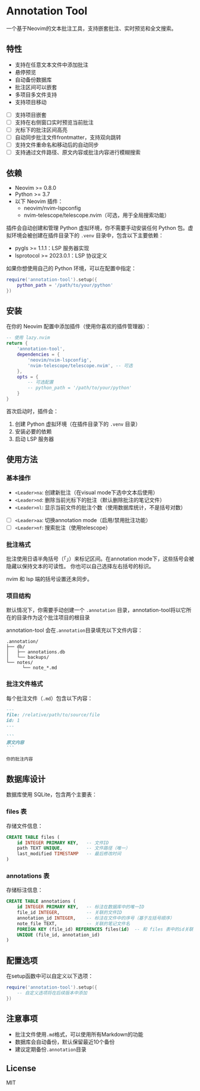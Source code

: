 # Annotation Tool

一个基于Neovim的文本批注工具，支持嵌套批注、实时预览和全文搜索。

## 特性

- 支持在任意文本文件中添加批注
- 悬停预览
- 自动备份数据库
- 批注区间可以嵌套
- 多项目多文件支持
-  支持项目移动
- [ ] 支持项目嵌套
- [ ] 支持在右侧窗口实时预览当前批注
- [ ] 光标下的批注区间高亮
- [ ] 自动同步批注文件frontmatter，支持双向跳转
- [ ] 支持文件重命名和移动后的自动同步
- [ ] 支持通过文件路径、原文内容或批注内容进行模糊搜索

## 依赖

- Neovim >= 0.8.0
- Python >= 3.7
- 以下 Neovim 插件：
  - neovim/nvim-lspconfig
  - nvim-telescope/telescope.nvim（可选，用于全局搜索功能）

插件会自动创建和管理 Python 虚拟环境，你不需要手动安装任何 Python 包。虚拟环境会被创建在插件目录下的 `.venv` 目录中，包含以下主要依赖：

- pygls >= 1.1.1：LSP 服务器实现
- lsprotocol >= 2023.0.1：LSP 协议定义

如果你想使用自己的 Python 环境，可以在配置中指定：

```lua
require('annotation-tool').setup({
    python_path = '/path/to/your/python'
})
```

## 安装

在你的 Neovim 配置中添加插件（使用你喜欢的插件管理器）：

```lua
-- 使用 lazy.nvim
return {
    'annotation-tool',
    dependencies = {
        'neovim/nvim-lspconfig',
        'nvim-telescope/telescope.nvim', -- 可选
    },
    opts = {
        -- 可选配置
        -- python_path = '/path/to/your/python'
    }
}
```

首次启动时，插件会：
1. 创建 Python 虚拟环境（在插件目录下的 `.venv` 目录）
2. 安装必要的依赖
3. 启动 LSP 服务器

## 使用方法

### 基本操作

- `<Leader>na`: 创建新批注（在visual mode下选中文本后使用）
- `<Leader>nd`: 删除当前光标下的批注（默认删除批注的笔记文件）
- `<Leader>nl`: 显示当前文件的批注个数（使用数据库统计，不是括号对数）
- [ ] `<Leader>aa`: 切换annotation mode（启用/禁用批注功能）
- [ ] `<Leader>nf`: 搜索批注（使用telescope）

### 批注格式

批注使用日语半角括号（｢｣）来标记区间。在annotation mode下，这些括号会被隐藏以保持文本的可读性。
你也可以自己选择左右括号的标识。

nvim 和 lsp 端的括号设置还未同步。

### 项目结构

默认情况下，你需要手动创建一个 `.annotation` 目录，annotation-tool将以它所在的目录作为这个批注项目的根目录

annotation-tool 会在`.annotation`目录填充以下文件内容：

```
.annotation/
├── db/
│   ├── annotations.db
│   └── backups/
└── notes/
	  └── note_*.md
```

### 批注文件格式

每个批注文件（`.md`）包含以下内容：

````markdown
---
file: /relative/path/to/source/file
id: 1
---

```
原文内容
```

你的批注内容
````

## 数据库设计

数据库使用 SQLite，包含两个主要表：

### files 表

存储文件信息：

```sql
CREATE TABLE files (
    id INTEGER PRIMARY KEY,   -- 文件ID
    path TEXT UNIQUE,         -- 文件路径（唯一）
    last_modified TIMESTAMP   -- 最后修改时间
)
```

### annotations 表

存储标注信息：

```sql
CREATE TABLE annotations (
    id INTEGER PRIMARY KEY,   -- 标注在数据库中的唯一ID
    file_id INTEGER,          -- 关联的文件ID
    annotation_id INTEGER,    -- 标注在文件中的序号（基于左括号顺序）
    note_file TEXT,           -- 关联的笔记文件名
    FOREIGN KEY (file_id) REFERENCES files(id)  -- 和 files 表中的id关联
    UNIQUE (file_id, annotation_id)
)
```

## 配置选项

在setup函数中可以自定义以下选项：

```lua
require('annotation-tool').setup({
	-- 自定义选项将在后续版本中添加
})
```

## 注意事项

- 批注文件使用`.md`格式，可以使用所有Markdown的功能
- 数据库会自动备份，默认保留最近10个备份
- 建议定期备份`.annotation`目录

## License

MIT
